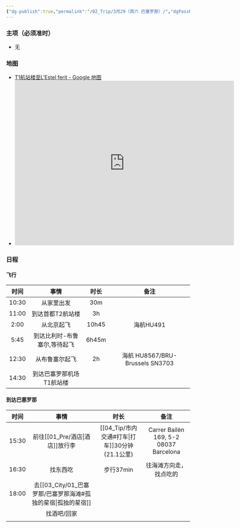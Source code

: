 ```yaml
---
{"dg-publish":true,"permalink":"/02_Trip/3月29（周六 巴塞罗那）/","dgPassFrontmatter":true}
---
```



### 主项（必须准时）
+ 无
### 地图
+ [T1航站楼至L'Estel ferit - Google 地图](https://maps.app.goo.gl/y2Rk6RTa7DKFHpRv6)
+ <iframe src="https://www.google.com/maps/embed?pb=!1m34!1m12!1m3!1d95854.48540692504!2d2.0465900699021056!3d41.34251369849188!2m3!1f0!2f0!3f0!3m2!1i1024!2i768!4f13.1!4m19!3e0!4m5!1s0x12a49e71d94a68c3%3A0x4135e11f17bbdf78!2z6KW_54-t54mZIEVsIFByYXQgZGUgTGxvYnJlZ2F0LCBUMeiIquermealvA!3m2!1d41.289182!2d2.0746423!4m5!1s0x12a4a3146a3dddb3%3A0xb505e4380b8917b4!2sHotel%20Best%204%20Barcelona!3m2!1d41.396000199999996!2d2.2008581!4m5!1s0x12a4a3078ad66bd3%3A0xdeae503b7ed3399f!2zTGEgRXN0cmVsbGEgSGVyaWRhLCBQYXNzZWlnIE1hcsOtdGltIGRlIGxhIEJhcmNlbG9uZXRhLCDlt7TloZ7nvZfpgqPopb_nj63niZk!3m2!1d41.376516099999996!2d2.1910944999999997!5e0!3m2!1szh-CN!2s!4v1741171211520!5m2!1szh-CN!2s" width="600" height="450" style="border:0;" allowfullscreen="" loading="lazy" referrerpolicy="no-referrer-when-downgrade"></iframe>
### 日程
#### 飞行

|  时间   |       事情        |  时长   |               备注               |
| :---: | :-------------: | :---: | :----------------------------: |
| 10:30 |      从家里出发      |  30m  |                                |
| 11:00 |    到达首都T2航站楼    |  3h   |                                |
| 2:00  |      从北京起飞      | 10h45 |            海航HU491             |
| 5:45  | 到达比利时-布鲁塞尔,等待起飞 | 6h45m |                                |
| 12:30 |     从布鲁塞尔起飞     |  2h   | 海航 HU8567/BRU-Brussels  SN3703 |
| 14:30 |  到达巴塞罗那机场T1航站楼  |       |                                |
####  到达巴塞罗那

|  时间   |            事情            |             时长              |                   备注                   |
| :---: | :----------------------: | :-------------------------: | :------------------------------------: |
| 15:30 |       前往[[01_Pre/酒店\|酒店]]放行李        | [[04_Tip/市内交通#打车\|打车]]30分钟(21.1公里) | Carrer Bailèn 169, 5-2 08037 Barcelona |
| 16:30 |           找东西吃           |           步行37min           |              往海滩方向走，找点吃的               |
| 18:00 | 去[[03_City/01_巴塞罗那/巴塞罗那海滩#孤独的星宿\|孤独的星宿]] |                             |                                        |
|       |          找酒吧/回家          |                             |                                        |
|       |                          |                             |                                        |


